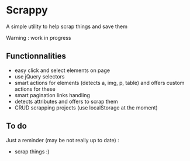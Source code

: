 Scrappy
=======

A simple utility to help scrap things and save them


Warning : work in progress

## Functionnalities

- easy click and select elements on page
- use jQuery selectors
- smart actions for elements (detects a, img, p, table) and offers custom actions for these
- smart pagination links handling
- detects attributes and offers to scrap them
- CRUD scrapping projects (use localStorage at the moment)

## To do

Just a reminder (may be not really up to date) :

- scrap things :)



